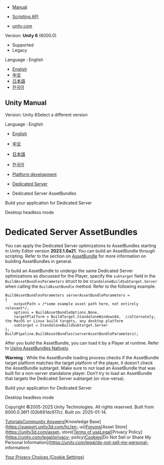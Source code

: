 [](https://docs.unity3d.com)

  * [Manual](../Manual/index.html)
  * [Scripting API](../ScriptReference/index.html)

  * [unity.com](https://unity.com/)

Version: **Unity 6** (6000.0)

  * Supported
  * Legacy

Language : English

  * [English](/Manual/dedicated-server-assetbundles.html)
  * [中文](/cn/current/Manual/dedicated-server-assetbundles.html)
  * [日本語](/ja/current/Manual/dedicated-server-assetbundles.html)
  * [한국어](/kr/current/Manual/dedicated-server-assetbundles.html)

[](https://docs.unity3d.com)

## Unity Manual

Version: Unity 6Select a different version

Language : English

  * [English](/Manual/dedicated-server-assetbundles.html)
  * [中文](/cn/current/Manual/dedicated-server-assetbundles.html)
  * [日本語](/ja/current/Manual/dedicated-server-assetbundles.html)
  * [한국어](/kr/current/Manual/dedicated-server-assetbundles.html)

  * [Platform development ](PlatformSpecific.html)
  * [Dedicated Server](dedicated-server.html)
  * Dedicated Server AssetBundles

[](dedicated-server-build.html)

Build your application for Dedicated Server

[](desktop-headless-mode.html)

Desktop headless mode

# Dedicated Server AssetBundles

You can apply the Dedicated Server optimizations to AssetBundles starting in
Unity Editor version **2023.1.0a21**. You can build an AssetBundle through
scripting. Refer to the section on [AssetBundle](AssetBundlesIntro.html) for
more information on building AssetBundles in general.

To build an AssetBundle to undergo the same Dedicated Server optimizations as
discussed for the Player, specify the `subtarget` field in the
`BuildAssetBundlesParameters` struct to be `StandaloneBuildSubtarget.Server`
when calling the `BuildAssetBundle` method. Refer to the following example:

    
    
    BuildAssetBundlesParameters serverAssetBundleParameters =
    {
        outputPath = /*some example asset path here, not entirely relevant*/,
        options = BuildAssetBundleOptions.None,
        targetPlatform = BuildTarget.StandaloneWindows64,  //alternately, the MacOS or Linux build targets, any desktop platform
        subtarget = StandaloneBuildSubtarget.Server
    };
    BuildPipeline.BuildAssetBundles(serverAssetBundleParameters);
    

After you build the AssetBundle, you can load it by a Player at runtime. Refer
to [Using AssetBundles Natively](AssetBundles-Native.html).

**Warning** : While the AssetBundle loading process checks if the AssetBundle
target platform matches the target platform of the player, it doesn’t check
the AssetBundle subtarget. Make sure to not load an AssetBundle that was built
for a non-server standalone player. Don’t try to load an AssetBundle that
targets the Dedicated Server subtarget (or vice-versa).

[](dedicated-server-build.html)

Build your application for Dedicated Server

[](desktop-headless-mode.html)

Desktop headless mode

Copyright ©2005-2025 Unity Technologies. All rights reserved. Built from
6000.0.36f1 (02b661dc617c). Built on: 2025-01-14.

[Tutorials](https://learn.unity.com/)[Community
Answers](https://answers.unity3d.com)[Knowledge
Base](https://support.unity3d.com/hc/en-
us)[Forums](https://forum.unity3d.com)[Asset Store](https://unity3d.com/asset-
store)[Terms of
use](https://docs.unity3d.com/Manual/TermsOfUse.html)[Legal](https://unity.com/legal)[Privacy
Policy](https://unity.com/legal/privacy-
policy)[Cookies](https://unity.com/legal/cookie-policy)[Do Not Sell or Share
My Personal Information](https://unity.com/legal/do-not-sell-my-personal-
information)

[Your Privacy Choices (Cookie Settings)](javascript:void\(0\);)

